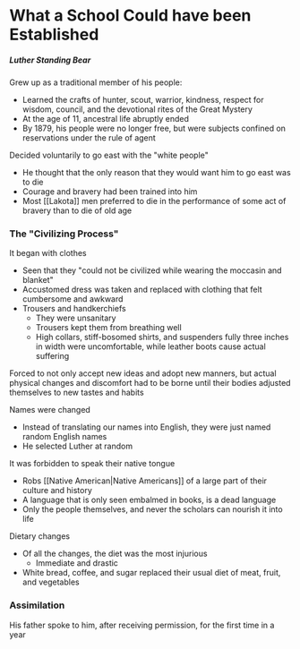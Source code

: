 # What a School Could have been Established
##### Luther Standing Bear

Grew up as a traditional member of his people:
- Learned the crafts of hunter, scout, warrior, kindness, respect for wisdom, council, and the devotional rites of the Great Mystery
- At the age of 11, ancestral life abruptly ended
- By 1879, his people were no longer free, but were subjects confined on reservations under the rule of agent

Decided voluntarily to go east with the "white people"
- He thought that the only reason that they would want him to go east was to die
- Courage and bravery had been trained into him
- Most [[Lakota]] men preferred to die in the performance of some act of bravery than to die of old age

### The "Civilizing Process"
It began with clothes
- Seen that they "could not be civilized while wearing the moccasin and blanket"
- Accustomed dress was taken and replaced with clothing that felt cumbersome and awkward
- Trousers and handkerchiefs
	- They were unsanitary
	- Trousers kept them from breathing well
	- High collars, stiff-bosomed shirts, and suspenders fully three inches in width were uncomfortable, while leather boots cause actual suffering

Forced to not only accept new ideas and adopt new manners, but actual physical changes and discomfort had to be borne until their bodies adjusted themselves to new tastes and habits

Names were changed
- Instead of translating our names into English, they were just named random English names
- He selected Luther at random

It was forbidden to speak their native tongue
- Robs [[Native American|Native Americans]] of a large part of their culture and history
- A language that is only seen embalmed in books, is a dead language
- Only the people themselves, and never the scholars can nourish it into life

Dietary changes
- Of all the changes, the diet was the most injurious
	- Immediate and drastic
- White bread, coffee, and sugar replaced their usual diet of meat, fruit, and vegetables

### Assimilation
His father spoke to him, after receiving permission, for the first time in a year

